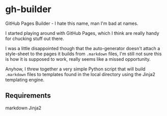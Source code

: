 # gh-builder

GitHub Pages Builder - I hate this name, man I'm bad at names.

I started playing around with GitHub Pages, which I think are really handy for chucking stuff out there.

I was a little disappointed though that the auto-generator doesn't attach a style-sheet to the pages it builds from `.markdown` files, I'm still not sure this is how it is supposed to work, really seems like a missed opportunity.

Anyhow, I threw together a very simple Python script that will build `.markdown` files to templates found in the local directory using the Jinja2 templating engine.

## Requirements

markdown
Jinja2